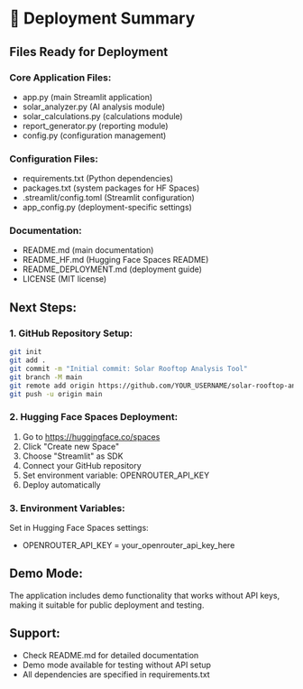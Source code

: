 
# 🚀 Deployment Summary

## Files Ready for Deployment

### Core Application Files:
- app.py (main Streamlit application)
- solar_analyzer.py (AI analysis module)
- solar_calculations.py (calculations module)
- report_generator.py (reporting module)
- config.py (configuration management)

### Configuration Files:
- requirements.txt (Python dependencies)
- packages.txt (system packages for HF Spaces)
- .streamlit/config.toml (Streamlit configuration)
- app_config.py (deployment-specific settings)

### Documentation:
- README.md (main documentation)
- README_HF.md (Hugging Face Spaces README)
- README_DEPLOYMENT.md (deployment guide)
- LICENSE (MIT license)

## Next Steps:

### 1. GitHub Repository Setup:
```bash
git init
git add .
git commit -m "Initial commit: Solar Rooftop Analysis Tool"
git branch -M main
git remote add origin https://github.com/YOUR_USERNAME/solar-rooftop-analysis.git
git push -u origin main
```

### 2. Hugging Face Spaces Deployment:
1. Go to https://huggingface.co/spaces
2. Click "Create new Space"
3. Choose "Streamlit" as SDK
4. Connect your GitHub repository
5. Set environment variable: OPENROUTER_API_KEY
6. Deploy automatically

### 3. Environment Variables:
Set in Hugging Face Spaces settings:
- OPENROUTER_API_KEY = your_openrouter_api_key_here

## Demo Mode:
The application includes demo functionality that works without API keys,
making it suitable for public deployment and testing.

## Support:
- Check README.md for detailed documentation
- Demo mode available for testing without API setup
- All dependencies are specified in requirements.txt
